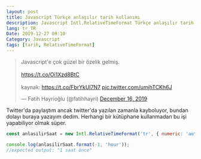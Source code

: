 ```yaml
---
layout: post
title: Javascript Türkçe anlaşılır tarih kullanımı
description: Javascript Intl.RelativeTimeFormat Türkçe anlaşılır tarih hazır nesnesi
lang: tr_TR
Date: 2019-12-27 09:10
Category: Javascript
tags: [tarih, RelativeTimeFormat]
---
```


<blockquote class="twitter-tweet" data-partner="tweetdeck"><p lang="tr" dir="ltr">Javascript&#39;e çok güzel bir özelik gelmiş.<br><br> <a href="https://t.co/Oi1Xzd8BtC">https://t.co/Oi1Xzd8BtC</a><br><br>kaynak: <a href="https://t.co/FbrYkUl7N7">https://t.co/FbrYkUl7N7</a> <a href="https://t.co/umjhTCKh6J">pic.twitter.com/umjhTCKh6J</a></p>&mdash; Fatih Hayrioğlu (@fatihhayri) <a href="https://twitter.com/fatihhayri/status/1206433783089639424?ref_src=twsrc%5Etfw">December 16, 2019</a></blockquote>
<script async src="https://platform.twitter.com/widgets.js" charset="utf-8"></script>

Twitter'da paylaştım ancak twitter'da yazılan zamanla kayboluyor, bundan dolayı buraya yazayım dedim. Herhangi bir kütüphane kullanmadan bu işi yapabiliyor olmak süper.

```js
const anlasilirSaat = new Intl.RelativeTimeFormat('tr', { numeric: 'auto' });

console.log(anlasilirSaat.format(-1, 'hour'));
//expected output: "1 saat önce"
```